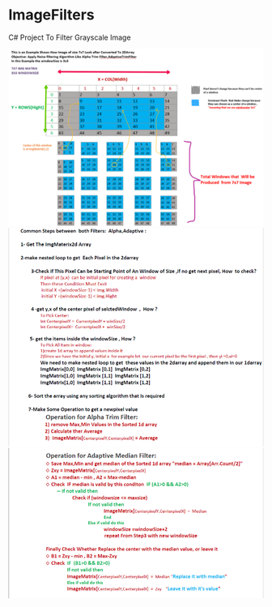 # ImageFilters
C# Project To Filter Grayscale Image


![image](https://raw.githubusercontent.com/amr9k8/ImageFilters/master/part1final.bmp?token=AOWOHSOL4BKEQOCGCAWVJ6DB2PJ76)
![image](https://raw.githubusercontent.com/amr9k8/ImageFilters/master/par2.bmp?token=AOWOHSIUWMDGSZ3YYMVFBLLB2PKAE)
![image](https://raw.githubusercontent.com/amr9k8/ImageFilters/master/part3.bmp?token=AOWOHSODLXLS5STPFKAQZYDB2PJZ4)
